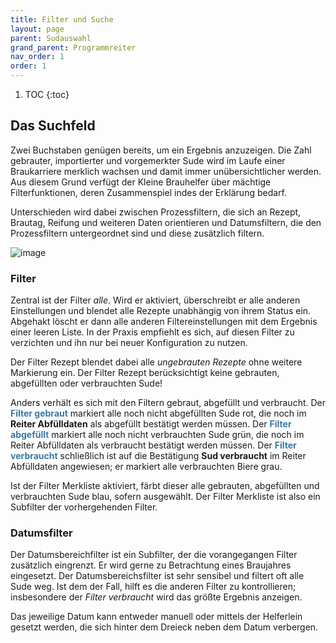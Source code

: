 ```yaml
---
title: Filter und Suche
layout: page
parent: Sudauswahl
grand_parent: Programmreiter
nav_order: 1
order: 1
---
```


1. TOC
{:toc}

## Das Suchfeld

Zwei Buchstaben genügen bereits, um ein Ergebnis anzuzeigen. Die Zahl gebrauter, importierter und vorgemerkter Sude wird im Laufe einer Braukarriere merklich wachsen und damit immer unübersichtlicher werden. Aus diesem Grund verfügt der Kleine Brauhelfer über mächtige Filterfunktionen, deren Zusammenspiel indes der Erklärung bedarf.

Unterschieden wird dabei zwischen Prozessfiltern, die sich an Rezept, Brautag, Reifung und weiteren Daten orientieren und Datumsfiltern, die den Prozessfiltern untergeordnet sind und diese zusätzlich filtern.

![image](/assets/images/pictorial/0001_suddatum_web.png)

### Filter

Zentral ist der Filter _alle_. Wird er aktiviert, überschreibt er alle anderen Einstellungen und blendet alle Rezepte unabhängig von ihrem Status ein. Abgehakt löscht er dann alle anderen Filtereinstellungen mit dem Ergebnis einer leeren Liste. In der Praxis empfiehlt es sich, auf diesen Filter zu verzichten und ihn nur bei neuer Konfiguration zu nutzen.

Der Filter Rezept blendet dabei alle _ungebrauten Rezepte_ ohne weitere Markierung ein. Der Filter Rezept berücksichtigt keine gebrauten, abgefüllten oder verbrauchten Sude!

Anders verhält es sich mit den Filtern gebraut, abgefüllt und verbraucht. Der <span style="color: #3978A6">**Filter gebraut**</span> markiert alle noch nicht abgefüllten Sude rot, die noch im **Reiter Abfülldaten** als abgefüllt bestätigt werden müssen. Der <span style="color: #3978A6">**Filter abgefüllt**</span> markiert alle noch nicht verbrauchten Sude grün, die noch im Reiter Abfülldaten als verbraucht bestätigt werden müssen. Der <span style="color: #3978A6">**Filter verbraucht**</span> schließlich ist auf die Bestätigung **Sud verbraucht** im Reiter Abfülldaten angewiesen; er markiert alle verbrauchten Biere grau.

Ist der Filter Merkliste aktiviert, färbt dieser alle gebrauten, abgefüllten und verbrauchten Sude blau, sofern ausgewählt. Der Filter Merkliste ist also ein Subfilter der vorhergehenden Filter.

### Datumsfilter

Der Datumsbereichfilter ist ein Subfilter, der die vorangegangen Filter zusätzlich eingrenzt. Er wird gerne zu Betrachtung eines Braujahres eingesetzt. Der Datumsbereichsfilter ist sehr sensibel und filtert oft alle Sude weg. Ist dem der Fall, hilft es die anderen Filter zu kontrollieren; insbesondere der _Filter verbraucht_ wird das größte Ergebnis anzeigen.

Das jeweilige Datum kann entweder manuell oder mittels der Helferlein gesetzt werden, die sich hinter dem Dreieck neben dem Datum verbergen.
